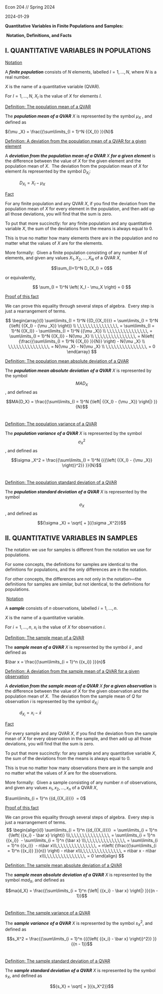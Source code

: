 Econ 204 // Spring 2024

2024-01-29

**Quantitative Variables in Finite Populations and Samples:**

 **Notation, Definitions, and Facts**

## **I. QUANTITATIVE VARIABLES IN POPULATIONS**

<ins>Notation<ins>

A **_finite population_** consists of $N$ elements, labelled $I = 1,...,N$, where $N$ is a real number.

$X$ is the name of a quantitative variable (QVAR).

For $I = 1,...,N$, ${X_I}$ is the value of $X$ for elements $I$.

<ins>Definition: The population mean of a QVAR<ins>

The **_population mean of a QVAR_** $X$ is represented by the symbol ${\mu _X}$ , and defined as

${\mu _X} = \frac{{\sum\limits_{I = 1}^N {{X_I}} }}{N}$              

<ins>Definition: A deviation from the population mean of a QVAR for a given element<ins>

A **_deviation from the population mean of a QVAR_** $X$ **_for a given element_** is the difference between the value of $X$ for the given element and the population mean of $X.$  The deviation from the population mean of $X$ for element $I$is represented by the symbol ${D_{{X_I}}}$:

            ${D_{{X_I}}} = {X_I} - {\mu _X}$

<ins>Fact<ins>

For any finite population and any QVAR $X$, if you find the deviation from the population mean of $X$ for every element in the population, and then add up all those deviations, you will find that the sum is zero. 

To put that more succinctly: for any finite population and any quantitative variable $X$, the sum of the deviations from the means is always equal to 0. 

This is true no matter how many elements there are in the population and no matter what the values of $X$ are for the elements. 

More formally:  Given a finite population consisting of any number $N$ of elements, and given any values ${X_1},\,{X_2},\,...,\,{X_N}$ of a QVAR $X$,

$$\sum_{I=1}^N D_{X_I} = 0$$


or equivalently,

$$
\sum_{I = 1}^N \left( X_I - \mu_X \right) = 0
$$


<ins>Proof of this fact<ins>

We can prove this equality through several steps of algebra.  Every step is just a rearrangement of terms.

$$
\begin{array}{l}
\sum\limits_{I = 1}^N {{D_{{X_I}}}}  = \sum\limits_{I = 1}^N {\left( {{X_I} - {\mu _X}} \right)} \\
\,\,\,\,\,\,\,\,\,\,\,\,\,\,\, = \sum\limits_{I = 1}^N {{X_I}}  - \sum\limits_{I = 1}^N {{\mu _X}} \\
\,\,\,\,\,\,\,\,\,\,\,\,\,\,\, = \sum\limits_{I = 1}^N {{X_I}}  - N{\mu _X} \\
\,\,\,\,\,\,\,\,\,\,\,\,\,\,\, = N\left( {\frac{{\sum\limits_{I = 1}^N {{X_I}} }}{N}} \right) - N{\mu _X} \\
\,\,\,\,\,\,\,\,\,\,\,\,\,\,\, = N{\mu _X} - N{\mu _X} \\
\,\,\,\,\,\,\,\,\,\,\,\,\,\,\, = 0
\end{array}
$$

<ins>Definition: The population mean absolute deviation of a QVAR<ins>

The **_population mean absolute deviation_** **_of a QVAR_** $X$ is represented by the symbol $$MA{D_X}$$, and defined as

$$MA{D_X} = \frac{{\sum\limits_{I = 1}^N {\left| {{X_I} - {\mu _X}} \right|} }}{N}$$       

<ins>Definition: The population variance of a QVAR<ins>

The **_population variance_** **_of a QVAR_** $X$ is represented by the symbol $$\sigma _X^2$$, and defined as

$$\sigma _X^2 = \frac{{\sum\limits_{I = 1}^N {{{\left( {{X_I} - {\mu _X}} \right)}^2}} }}{N}$$    

<ins>Definition: The population standard deviation of a QVAR<ins>

The **_population standard deviation_** **_of a QVAR_** $X$ is represented by the symbol $${\sigma _X}$$, and defined as

$${\sigma _X} = \sqrt[ + ]{{\sigma _X^2}}$$

## **II. QUANTITATIVE VARIABLES IN SAMPLES**

The notation we use for samples is different from the notation we use for populations.

For some concepts, the definitions for samples are identical to the definitions for populations, and the only differences are in the notation.

For other concepts, the differences are not only in the notation—the definitions for samples are similar, but not identical, to the definitions for populations.

 <ins>Notation<ins>

A **_sample_** consists of $n$ observations, labelled $i = 1,...,n$.

$X$ is the name of a quantitative variable.

For $i = 1,...,n$, ${x_i}$ is the value of $X$ for observation $i$.

<ins>Definition: The sample mean of a QVAR<ins>

The **_sample mean of a QVAR_** $X$ is represented by the symbol $\bar x$ , and defined as

$\bar x = \frac{{\sum\limits_{i = 1}^n {{x_i}} }}{n}$                      

<ins>Definition: A deviation from the sample mean of a QVAR for a given observation<ins>

A **_deviation from the sample mean of a QVAR_** $X$ **_for a given observation_** is the difference between the value of $X$ for the given observation and the population mean of $X$.  The deviation from the sample mean of $Q$ for observation $i$ is represented by the symbol ${d_{{X_i}}}$:

            ${d_{{X_i}}} = {x_i} - \bar x$

<ins>Fact<ins>

For every sample and any QVAR $X$, if you find the deviation from the sample mean of $X$ for every observation in the sample, and then add up all those deviations, you will find that the sum is zero. 

To put that more succinctly: for any sample and any quantitative variable $X$, the sum of the deviations from the means is always equal to 0. 

This is true no matter how many observations there are in the sample and no matter what the values of $X$ are for the observations. 

More formally:  Given a sample consisting of any number $n$ of observations, and given any values ${x_1},\,{x_2},\,...,\,{x_n}$ of a QVAR $X$,

$\sum\limits_{i = 1}^n {{d_{{X_i}}}}  = 0$

<ins>Proof of this fact<ins>

We can prove this equality through several steps of algebra.  Every step is just a rearrangement of terms.
$$
\begin{align}{l}
\sum\limits_{i = 1}^n {{d_{{X_i}}}}  = \sum\limits_{i = 1}^n {\left( {{x_i} - \bar x} \right)} \\\,\,\,\,\,\,\,\,\,\,\,\,\,\,\, = \sum\limits_{i = 1}^n {{x_i}}  - \sum\limits_{i = 1}^n {\bar x} \\\,\,\,\,\,\,\,\,\,\,\,\,\,\,\, = \sum\limits_{i = 1}^n {{x_i}}  - n\bar x\\\,\,\,\,\,\,\,\,\,\,\,\,\,\,\, = n\left( {\frac{{\sum\limits_{i = 1}^n {{x_i}} }}{n}} \right) - n\bar x\\\,\,\,\,\,\,\,\,\,\,\,\,\,\,\, = n\bar x - n\bar x\\\,\,\,\,\,\,\,\,\,\,\,\,\,\,\, = 0
\end{align}
$$

<ins>Definition: The sample mean absolute deviation of a QVAR<ins>

The **_sample mean absolute deviation_** **_of a QVAR_** $X$ is represented by the symbol $ma{d_X}$, and defined as

$$ma{d_X} = \frac{{\sum\limits_{i = 1}^n {\left| {{x_i} - \bar x} \right|} }}{{n - 1}}$$        

<ins>Definition: The sample variance of a QVAR<ins>

The **_sample variance_** **_of a QVAR_** $X$ is represented by the symbol $s_X^2$, and defined as

$$s_X^2 = \frac{{\sum\limits_{i = 1}^n {{{\left( {{x_i} - \bar x} \right)}^2}} }}{{n - 1}}$$  

<ins>Definition: The sample standard deviation of a QVAR<ins>

The **_sample standard deviation_** **_of a QVAR_** $X$ is represented by the symbol ${s_X}$, and defined as

$${s_X} = \sqrt[ + ]{{s_X^2}}$$